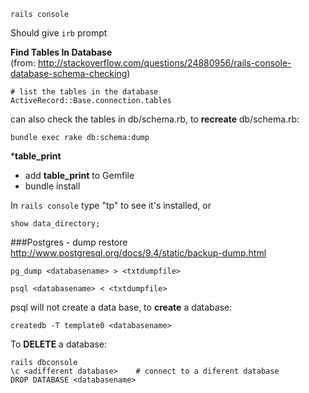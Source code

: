```
rails console
```
Should give `irb` prompt

**Find Tables In Database**  
(from: http://stackoverflow.com/questions/24880956/rails-console-database-schema-checking)  
```
# list the tables in the database
ActiveRecord::Base.connection.tables
```
can also check the tables in db/schema.rb, to **recreate** db/schema.rb:
```
bundle exec rake db:schema:dump
```
***table_print**
- add **table_print** to Gemfile
- bundle install

In `rails console` type "tp" to see it's installed, or
```
show data_directory;
```

###Postgres - dump restore
http://www.postgresql.org/docs/9.4/static/backup-dump.html  
```
pg_dump <databasename> > <txtdumpfile>

psql <databasename> < <txtdumpfile>
```
psql will not create a data base, to **create** a database:
```
createdb -T template0 <databasename>
```
To **DELETE** a database:
```
rails dbconsole
\c <adifferent database>    # connect to a diferent database
DROP DATABASE <databasename>
```
